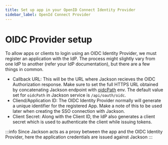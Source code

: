 ```yaml
---
title: Set up app in your OpenID Connect Identity Provider
sidebar_label: OpenId Connect Provider
---
```


# OIDC Provider setup

To allow apps or clients to login using an OIDC Identity Provider, we must register an application with the IdP. The process might slightly vary from one IdP to another (refer your IdP documentation), but there are a few things in common.

- Callback URL: This will be the URL where Jackson recieves the OIDC Authorization response. Make sure to set the full HTTPS URL obtained by concatenating Jackson endpoint with [oidcPath](../deploy/env-variables.md#oidc_path) env. The default value set for `oidcPath` in Jackson service is `/api/oauth/oidc`.
- Cliend/Application ID: The OIDC Identity Provider normally will generate a unique identifier for the registered App. Make a note of this to be used later when creating the SSO connection with Jackson.
- Client Secret: Along with the Client ID, the IdP also generates a client secret which is used to authenticate the client while issuing tokens.

:::info
Since Jackson acts as a proxy between the app and the OIDC Identity Provider, here the application credentials are issued against Jackson
:::
